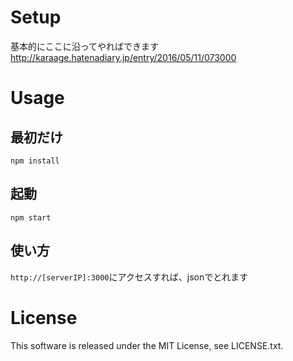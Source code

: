 # Setup
基本的にここに沿ってやればできます
http://karaage.hatenadiary.jp/entry/2016/05/11/073000
# Usage
## 最初だけ
`npm install`
## 起動
`npm start`
## 使い方
`http://[serverIP]:3000`にアクセスすれば、jsonでとれます
# License
This software is released under the MIT License, see LICENSE.txt.